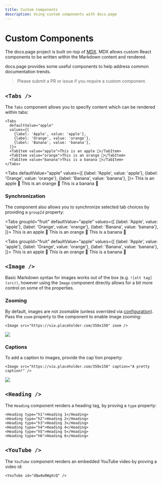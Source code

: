```yaml
---
title: Custom Components
description: Using custom components with docs.page
---
```


# Custom Components

The docs.page project is built on-top of [MDX](https://github.com/mdx-js/mdx). MDX allows 
custom React components to be written within the Markdown content and rendered.

docs.page provides some useful components to help address common documentation trends.

> Please submit a PR or issue if you require a custom component.

## `<Tabs />`

The `Tabs` component allows you to specify content which can be rendered within tabs:

```
<Tabs
  defaultValue="apple"
  values={[
    {label: 'Apple', value: 'apple'},
    {label: 'Orange', value: 'orange'},
    {label: 'Banana', value: 'banana'},
  ]}>
  <TabItem value="apple">This is an apple 🍎</TabItem>
  <TabItem value="orange">This is an orange 🍊</TabItem>
  <TabItem value="banana">This is a banana 🍌</TabItem>
</Tabs>
```

<Tabs
  defaultValue="apple"
  values={[
    {label: 'Apple', value: 'apple'},
    {label: 'Orange', value: 'orange'},
    {label: 'Banana', value: 'banana'},
  ]}>
  <TabItem value="apple">This is an apple 🍎</TabItem>
  <TabItem value="orange">This is an orange 🍊</TabItem>
  <TabItem value="banana">This is a banana 🍌</TabItem>
</Tabs>

### Synchronization

The component also allows you to synchronize selected tab choices by providing a `groupId` property:

<Tabs
  groupId="fruit"
  defaultValue="apple"
  values={[
    {label: 'Apple', value: 'apple'},
    {label: 'Orange', value: 'orange'},
    {label: 'Banana', value: 'banana'},
  ]}>
  <TabItem value="apple">This is an apple 🍎</TabItem>
  <TabItem value="orange">This is an orange 🍊</TabItem>
  <TabItem value="banana">This is a banana 🍌</TabItem>
</Tabs>

<Tabs
  groupId="fruit"
  defaultValue="apple"
  values={[
    {label: 'Apple', value: 'apple'},
    {label: 'Orange', value: 'orange'},
    {label: 'Banana', value: 'banana'},
  ]}>
  <TabItem value="apple">This is an apple 🍎</TabItem>
  <TabItem value="orange">This is an orange 🍊</TabItem>
  <TabItem value="banana">This is a banana 🍌</TabItem>
</Tabs>

## `<Image />`

Basic Markdown syntax for images works out of the box (e.g. `![alt tag](src))`, however using the `Image`
component directly allows for a bit more control on some of the properties.

### Zooming

By default, images are not zoomable (unless overrided via [configuration](/configuration)). Pass the `zoom` property to the component to enable image zooming:

```
<Image src="https://via.placeholder.com/350x150" zoom />
```

<Image src="https://via.placeholder.com/350x150" zoom />

### Captions

To add a caption to images, provide the cap`tion property:

```
<Image src="https://via.placeholder.com/350x150" caption="A pretty caption!" />
```

<Image src="https://via.placeholder.com/350x150" caption="A pretty caption!" />

## `<Heading />`

The `Heading` component renders a heading tag, by proving a `type` property:

```
<Heading type="h1">Heading 1</Heading>
<Heading type="h2">Heading 2</Heading>
<Heading type="h3">Heading 3</Heading>
<Heading type="h4">Heading 4</Heading>
<Heading type="h5">Heading 5</Heading>
<Heading type="h6">Heading 6</Heading>
```

## `<YouTube />`

The `YouTube` component renders an embedded YouTube video by proving a video id:

```
<YouTube id="dQw4w9WgXcQ" />
```

<YouTube id="dQw4w9WgXcQ" />

